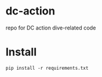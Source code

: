 dc-action
=========

repo for DC action dive-related code

# Install
`pip install -r requirements.txt`
